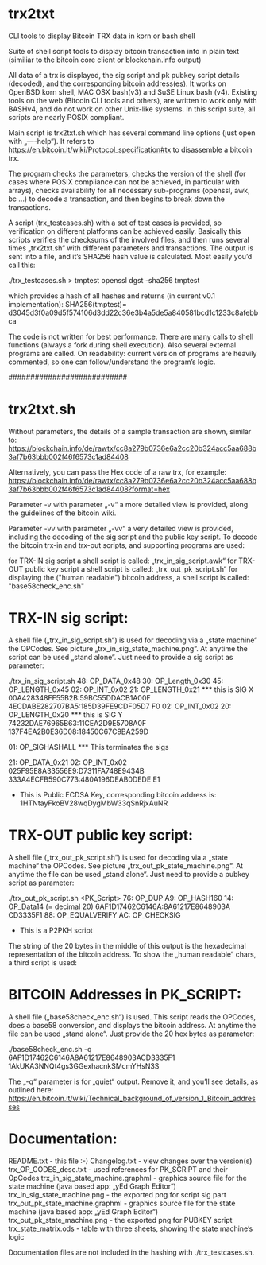 # trx2txt
CLI tools to display Bitcoin TRX data in korn or bash shell 

Suite of shell script tools to display bitcoin transaction info in plain text 
(similiar to the bitcoin core client or blockchain.info output)

All data of a trx is displayed, the sig script and pk pubkey script details (decoded), and the corresponding bitcoin address(es). It works on OpenBSD korn shell, MAC OSX bash(v3) and SuSE Linux bash (v4). Existing tools on the web (Bitcoin CLI tools and others), are written to work only with BASHv4, and do not work on other Unix-like systems. In this script suite, all scripts are nearly POSIX compliant.

Main script is trx2txt.sh which has several command line options (just open with „—-help“).
It refers to https://en.bitcoin.it/wiki/Protocol_specification#tx to disassemble a bitcoin trx. 

The program checks the parameters, checks the version of the shell (for cases where POSIX  compliance can not be achieved, in particular with arrays), checks availability for all necessary sub-programs (openssl, awk, bc …) to decode a transaction, and then begins to break down the transactions.

A script (trx_testcases.sh) with a set of test cases is provided, so verification on different platforms can be achieved easily. Basically this scripts verifies the checksums of the involved files, and then runs several times „trx2txt.sh“ with different parameters and transactions. The output is sent into a file, and it’s SHA256 hash value is calculated. 
Most easily you’d call this:

./trx_testcases.sh > tmptest
openssl dgst -sha256 tmptest

which provides a hash of all hashes and returns (in current v0.1 implementation): 
SHA256(tmptest)= d3045d3f0a09d5f574106d3dd22c36e3b4a5de5a840581bcd1c1233c8afebbca

The code is not written for best performance. There are many calls to shell functions (always a fork during shell execution). Also several external programs are called. 
On readability: current version of programs are heavily commented, so one can follow/understand  the program’s logic. 

###########################

trx2txt.sh
==========

Without parameters, the details of a sample transaction are shown, similar to:
https://blockchain.info/de/rawtx/cc8a279b0736e6a2cc20b324acc5aa688b3af7b63bbb002f46f6573c1ad84408

Alternatively, you can pass the Hex code of a raw trx, for example:
https://blockchain.info/de/rawtx/cc8a279b0736e6a2cc20b324acc5aa688b3af7b63bbb002f46f6573c1ad84408?format=hex

Parameter -v
with parameter „-v“ a more detailed view is provided, along the guidelines of the bitcoin wiki.

Parameter -vv
with parameter „-vv“ a very detailed view is provided, including the decoding of the sig script and the public key script. To decode the bitcoin trx-in and trx-out scripts, and supporting programs are used:

for TRX-IN sig script a shell script is called: „trx_in_sig_script.awk“
for TRX-OUT public key script a shell script is called: „trx_out_pk_script.sh“
for displaying the ("human readable") bitcoin address, a shell script is called: "base58check_enc.sh"


TRX-IN sig script:
==================
A shell file („trx_in_sig_script.sh“) is used for decoding via a „state machine“ the OPCodes. See picture „trx_in_sig_state_machine.png“. At anytime the script can be used „stand alone“. Just need to provide a sig script as parameter: 

./trx_in_sig_script.sh <sig scipt hex codes> 
   48: OP_DATA_0x48
   30: OP_Length_0x30
   45: OP_LENGTH_0x45
   02: OP_INT_0x02
   21: OP_LENGTH_0x21 *** this is SIG X
       00A428348FF55B2B:59BC55DDACB1A00F
       4ECDABE282707BA5:185D39FE9CDF05D7
       F0
   02: OP_INT_0x02
   20: OP_LENGTH_0x20 *** this is SIG Y
       74232DAE76965B63:11CEA2D9E5708A0F
       137F4EA2B0E36D08:18450C67C9BA259D
       
   01: OP_SIGHASHALL *** This terminates the sigs
 
   21: OP_DATA_0x21
   02: OP_INT_0x02
       025F95E8A33556E9:D7311FA748E9434B
       333A4ECFB590C773:480A196DEAB0DEDE
       E1
* This is Public ECDSA Key, corresponding bitcoin address is:
1HTNtayFkoBV28wqDygMbW33qSnRjxAuNR 


TRX-OUT public key script:
==========================
A shell file („trx_out_pk_script.sh“) is used for decoding via a „state machine“ the OPCodes. See picture „trx_out_pk_state_machine.png“. At anytime the file can be used „stand alone“. Just need to provide a pubkey script as parameter:

./trx_out_pk_script.sh <PK_Script>
   76: OP_DUP
   A9: OP_HASH160
   14: OP_Data14 (= decimal 20)
       6AF1D17462C6146A:8A61217E8648903A
       CD3335F1
   88: OP_EQUALVERIFY
   AC: OP_CHECKSIG
* This is a P2PKH script

The string of the 20 bytes in the middle of this output is the hexadecimal representation of the bitcoin address. To show the „human readable“ chars, a third script is used:


BITCOIN Addresses in PK_SCRIPT:
===============================
A shell file („base58check_enc.sh“) is used. This script reads the OPCodes, does a base58 conversion, and displays the bitcoin address. At anytime the file can be used „stand alone“. Just provide the 20 hex bytes as parameter:

./base58check_enc.sh -q 6AF1D17462C6146A8A61217E8648903ACD3335F1
1AkUKA3NNQt4gs3GGexhacnkSMcmYHsN3S

The „-q“ parameter is for „quiet“ output. Remove it, and you’ll see details, as outlined here:
https://en.bitcoin.it/wiki/Technical_background_of_version_1_Bitcoin_addresses


Documentation:
==============
README.txt                       - this file :-)
Changelog.txt                    - view changes over the version(s)
trx_OP_CODES_desc.txt            - used references for PK_SCRIPT and their OpCodes
trx_in_sig_state_machine.graphml - graphics source file for the state machine
                                   (java based app: „yEd Graph Editor“)
trx_in_sig_state_machine.png     - the exported png for script sig part
trx_out_pk_state_machine.graphml - graphics source file for the state machine
                                   (java based app: „yEd Graph Editor“)
trx_out_pk_state_machine.png     - the exported png for PUBKEY script
trx_state_matrix.ods             - table with three sheets, showing the state machine’s logic

Documentation files are not included in the hashing with ./trx_testcases.sh. 

